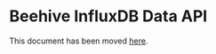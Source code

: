 # Beehive InfluxDB Data API

This document has been moved [here](https://github.com/waggle-sensor/waggle-beehive-v2/blob/main/docs/querying-measurements.md).
